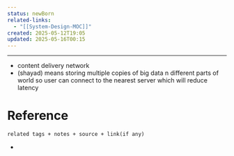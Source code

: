```yaml
---
status: newBorn
related-links:
  - "[[System-Design-MOC]]"
created: 2025-05-12T19:05
updated: 2025-05-16T00:15
---
```

---

- content delivery network
- (shayad) means storing multiple copies of big data n different parts of world so user can connect to the nearest server which will reduce latency 


# Reference
`related tags + notes + source + link(if any)`
 

- 